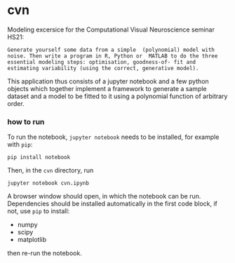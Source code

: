 # cvn
Modeling excersice for the Computational Visual Neuroscience seminar HS21:

`Generate yourself some data from a simple 
(polynomial) model with noise. Then write a program in R, Python or 
MATLAB to do the three essential modeling steps: optimisation, goodness-of-
fit and estimating variability (using the correct, generative model).`

This application thus consists of a jupyter notebook and a few python objects which together implement a framework to generate a sample dataset and a model to be fitted to it using a polynomial function of arbitrary order.

### how to run
To run the notebook, `jupyter notebook` needs to be installed, for example with `pip`:

    pip install notebook

Then, in the `cvn` directory, run 

    jupyter notebook cvn.ipynb

A browser window should open, in which the notebook can be run. Dependencies should be installed automatically in the first code block, if not, use `pip` to install:

- numpy
- scipy
- matplotlib

then re-run the notebook.